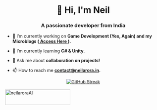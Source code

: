 
<h1 align="center">👋 Hi, I'm Neil</h1>
<h3 align="center">A passionate developer from India</h3>




- 🔭 I’m currently working on **Game Development (Yes, Again) and my Microblogs (<a href="https://logs.neilarora.in/"> Access Here </a>).**

- 🌱 I’m currently learning **C# & Unity.**

- 💬 Ask me about **collaboration on projects!**

- 📫 How to reach me **contact@neilarora.in.**

 <div style="display: flex; justify-content: center;" width="100%"><div><a href="https://git.io/streak-stats"><img src="https://github-readme-streak-stats-one-iota.vercel.app?user=japaneil&theme=dark&hide_border=true" alt="GitHub Streak" /></a></div></div>

<br>

<div>
<a href="https://www.buymeacoffee.com/neilaroraAI"> <img align="center" src="https://cdn.buymeacoffee.com/buttons/v2/default-yellow.png" height="50" width="210" alt="neilaroraAI" /></a>
</div>
